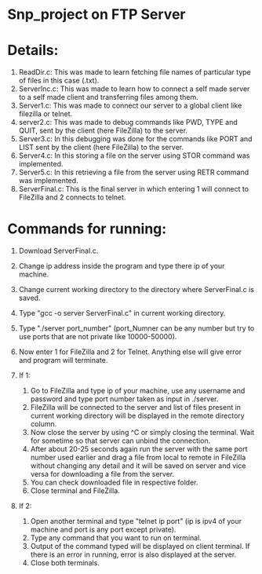 # Snp_project on FTP Server
# Details:
1. ReadDir.c: This was made to learn fetching file names of particular type of files in this case (.txt).
2. ServerInc.c: This was made to learn how to connect a self made server to a self made client and transferring files among them.
3. Server1.c: This was made to connect our server to a global client like filezilla or telnet.
4. server2.c: This was made to debug commands like PWD, TYPE and QUIT, sent by the client (here FileZilla) to the server.
5. Server3.c: In this debugging was done for the commands like PORT and LIST sent by the client (here FileZilla) to the server.
6. Server4.c: In this storing a file on the server using STOR command was implemented.
7. Server5.c: In this retrieving a file from the server using RETR command was implemented.
8. ServerFinal.c: This is the final server in which entering 1 will connect to FileZilla and 2 connects to telnet.

# Commands for running:
1. Download ServerFinal.c.
2. Change ip address inside the program and type there ip of your machine.
3. Change current working directory to the directory where ServerFinal.c is saved.
4. Type "gcc -o server ServerFinal.c" in current working directory.
5. Type "./server port_number" (port_Numner can be any number but try to use ports that are not private like 10000-50000).
6. Now enter 1 for FileZilla and 2 for Telnet. Anything else will give error and program will terminate.
7. If 1:
   1. Go to FileZilla and type ip of your machine, use any username and password and type port number taken as input in ./server.
   2. FileZilla will be connected to the server and list of files present in current working directory will be displayed in the remote directory column.  
   3. Now close the server by using ^C or simply closing the terminal. Wait for sometime so that server can unbind the connection.
   4. After about 20-25 seconds again run the server with the same port number used earlier and drag a file from local to remote in FileZilla without changing any detail and it will be saved on server and vice versa for downloading a file from the server.
   5. You can check downloaded file in respective folder.
   6. Close terminal and FileZilla.
   
8. If 2:
   1. Open another terminal and type "telnet ip port" (ip is ipv4 of your machine and port is any port except private).
   2. Type any command that you want to run on terminal.
   3. Output of the command typed will be displayed on client terminal. If there is an error in running, error is also displayed at the server.
   4. Close both terminals.
